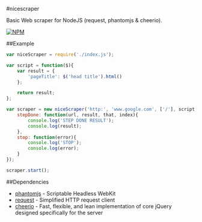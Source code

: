 #nicescraper

Basic Web scraper for NodeJS (request, phantomjs & cheerio).

[![NPM](https://nodei.co/npm/nicescraper.png)](https://nodei.co/npm/nicescraper/)

##Example

```javascript
var niceScraper = require('./index.js');

var script = function($){
    var result = { 
        'pageTitle': $('head title').html()
    };

    return result;
};

var scraper = new niceScraper('http:', 'www.google.com', ['/'], script, {
    stepDone: function(url, result, that, index){
        console.log('STEP DONE RESULT');
        console.log(result);
    },
    stop: function(error){
        console.log('STOP');
        console.log(error);
    }
});

scraper.start();
```

##Dependencies

- [phantomjs](https://github.com/ariya/phantomjs) - Scriptable Headless WebKit
- [request](https://github.com/request/request) - Simplified HTTP request client
- [cheerio](https://github.com/cheeriojs/cheerio) - Fast, flexible, and lean implementation of core jQuery designed specifically for the server
